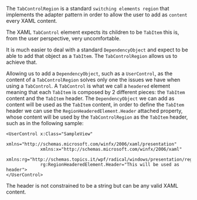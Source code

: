 The `TabControlRegion` is a standard `switching elements region` that implements the adapter pattern in order to allow the user to add as `content` every XAML content.

The XAML `TabControl` element expects its children to be `TabItem` this is, from the user perspective, very uncomfortable.

It is much easier to deal with a standard `DependencyObject` and expect to be able to add that object as a `TabItem`. The `TabControlRegion` allows us to achieve that.

Allowing us to add a `DependencyObject`, such as a `UserControl`, as the content of a `TabControlRegion` solves only one the issues we have when using a `TabControl`.
A `TabControl` is what we call a `headered` element meaning that each `TabItem` is composed by 2 different pieces: the `TabItem` content and the `TabItem` header.
The `DependencyObject` we can add as content will be used as the `TabItem` content, in order to define the `TabItem` header we can use the `RegionHeaderedElement.Header` attached property, whose content will be used by the `TabControlRegion` as the `TabItem` header, such as in the following sample:

```xaml
<UserControl x:Class="SampleView"
             xmlns="http://schemas.microsoft.com/winfx/2006/xaml/presentation"
             xmlns:x="http://schemas.microsoft.com/winfx/2006/xaml"
             xmlns:rg="http://schemas.topics.it/wpf/radical/windows/presentation/regions"
             rg:RegionHeaderedElement.Header="This will be used as header">
</UserControl>
```

The header is not constrained to be a string but can be any valid XAML content.